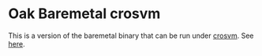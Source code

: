 # Oak Baremetal crosvm

This is a version of the baremetal binary that can be run under
[crosvm](https://chromium.googlesource.com/chromiumos/platform/crosvm/). See
[here](experimental/oak_baremetal_launcher#starting-the-baremetal-app).
